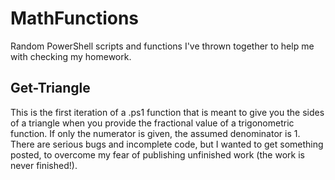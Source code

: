 # MathFunctions
Random PowerShell scripts and functions I've thrown together to help me with checking my homework.

## Get-Triangle
This is the first iteration of a .ps1 function that is meant to give you the sides of a triangle when you provide the fractional value of a trigonometric function. If only the numerator is given, the assumed denominator is 1. There are serious bugs and incomplete code, but I wanted to get something posted, to overcome my fear of publishing unfinished work (the work is never finished!).
